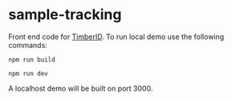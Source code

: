 # sample-tracking

Front end code for [TimberID](https://docs.google.com/document/d/1X5Jk_qoPsGIBDl8yperTkfJdd4Z3jc3NBnjriJjs5KA/edit?resourcekey=0-XDSorgcx25T1Mw3ZMAMb7Q). To run local demo use the following commands: 

`npm run build`

`npm run dev`

A localhost demo will be built on port 3000.

